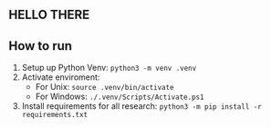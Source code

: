 ## HELLO THERE

## How to run

1. Setup up Python Venv: `python3 -m venv .venv`
2. Activate enviroment: 
   - For Unix: `source .venv/bin/activate`
   - For Windows: `./.venv/Scripts/Activate.ps1`      
3. Install requirements for all research: `python3 -m pip install -r requirements.txt`
